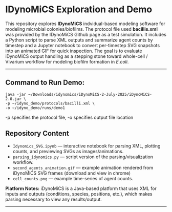 # IDynoMiCS Exploration and Demo 
This repository explores **IDynoMiCS** indvidual-based modeling software for modeling microbial colonies/biofilms. The protocol file used **bacillis.xml** was provided by the IDynoMiCS Github page as a test simulation. It includes a Python script to parse XML outputs and summarize agent counts by timestep and a Jupyter notebook to convert per-timestep SVG snapshots into an animated GIF for quick inspection. The goal is to evaluate iDynoMiCS output handling as a stepping stone toward whole-cell / Vivarium workflow for modeling biofilm formation in _E.coli_.

---

## Command to Run Demo: 

```
java -jar ~/Downloads/idynomics/iDynoMiCS-2-July-2025/iDynoMiCS-2.0.jar \
-p ~/idyno_demo/protocols/bacilli.xml \ 
-o ~/idyno_demo/runs/demo1
```
-p specifies the protocol file, -o specifies output file location




## Repository Content

- `Idynomics_SVG.ipynb` — interactive notebook for parsing XML, plotting counts, and previewing SVGs as images/animations.
- `parsing_idynomics.py` — script version of the parsing/visualization workflow.
- `second_agents_animation.gif` — example animation rendered from iDynoMiCS SVG frames (download and view in chrome)
- `cell_counts.png` — example time-series of agent counts.

**Platform Notes:** iDynoMiCS is a Java-based platform that uses XML for inputs and outputs (conditions, species, positions, etc.), which makes parsing necessary to view any results/output. 

---

